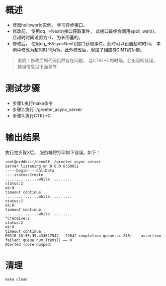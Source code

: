# 概述
- 修改helloworld实例， 学习异步接口。
- 修改前， 使用cq_-\>Next()接口获取事件， 此接口最终会调用epoll_wait()， 且超时时间设置为-1， 为长阻塞的。
- 修改后， 使用cq_-\>AsyncNext()接口获取事件，此时可以设置超时时间， 本例中修改为超时时间为1s。此外修改后，增加了相应SIGINT的功能。 
> 说明：修改后的代码仍然存在问题， 当CTRL+C的时候，会出现断错误， 错误信息见下面章节
# 测试步骤
- 步骤1.执行make命令
- 步骤2.执行 ./greeter_async_server
- 步骤3.执行CTRL+C
# 输出结果
执行完步骤3后， 服务端将打印如下错误，如下：
```
root@nxddos:~/demo8# ./greeter_async_server
Server listening on 0.0.0.0:50051
-----begin----CallData
----status:Create
...............while..........
status:2
ok:0
timeout continue..
...............while..........
status:2
ok:0
timeout continue..
...............while..........
^Creceive:2
status:2
ok:0
timeout continue..
E0316 10:55:39.433627542   22042 completion_queue.cc:248]    assertion failed: queue.num_items() == 0
Aborted (core dumped)
```
# 清理
```
make clean
```
